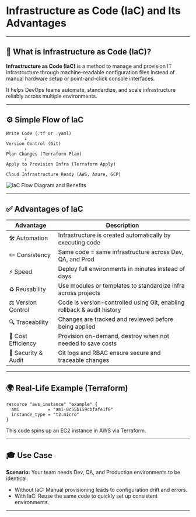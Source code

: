 # Infrastructure as Code (IaC) and Its Advantages

---

## 📘 What is Infrastructure as Code (IaC)?

**Infrastructure as Code (IaC)** is a method to manage and provision IT infrastructure through machine-readable configuration files instead of manual hardware setup or point-and-click console interfaces.

It helps DevOps teams automate, standardize, and scale infrastructure reliably across multiple environments.

---

## ⚙️ Simple Flow of IaC

```text
Write Code (.tf or .yaml)
       ↓
Version Control (Git)
       ↓
Plan Changes (Terraform Plan)
       ↓
Apply to Provision Infra (Terraform Apply)
       ↓
Cloud Infrastructure Ready (AWS, Azure, GCP)
````

![IaC Flow Diagram and Benefits](./iac-flow-diagram.png) <!-- Replace with actual path -->

---

## ✅ Advantages of IaC

| Advantage           | Description                                                             |
| ------------------- | ----------------------------------------------------------------------- |
| 🛠️ Automation      | Infrastructure is created automatically by executing code               |
| ✏️ Consistency      | Same code = same infrastructure across Dev, QA, and Prod                |
| ⚡ Speed             | Deploy full environments in minutes instead of days                     |
| ♻️ Reusability      | Use modules or templates to standardize infra across projects           |
| ⚖️ Version Control  | Code is version-controlled using Git, enabling rollback & audit history |
| 🔍 Traceability     | Changes are tracked and reviewed before being applied                   |
| 💸 Cost Efficiency  | Provision on-demand, destroy when not needed to save costs              |
| 🔐 Security & Audit | Git logs and RBAC ensure secure and traceable changes                   |

---

## 🌍 Real-Life Example (Terraform)

```hcl
resource "aws_instance" "example" {
  ami           = "ami-0c55b159cbfafe1f0"
  instance_type = "t2.micro"
}
```

This code spins up an EC2 instance in AWS via Terraform.

---

## 🎓 Use Case

**Scenario:**
Your team needs Dev, QA, and Production environments to be identical.

* Without IaC: Manual provisioning leads to configuration drift and errors.
* With IaC: Reuse the same code to quickly set up consistent environments.

---


